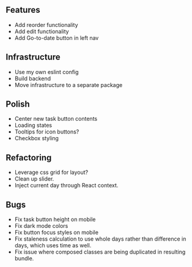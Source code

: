 ## Features

- Add reorder functionality
- Add edit functionality
- Add Go-to-date button in left nav

## Infrastructure

- Use my own eslint config
- Build backend
- Move infrastructure to a separate package

## Polish

- Center new task button contents
- Loading states
- Tooltips for icon buttons?
- Checkbox styling

## Refactoring

- Leverage css grid for layout?
- Clean up slider.
- Inject current day through React context.

## Bugs

- Fix task button height on mobile
- Fix dark mode colors
- Fix button focus styles on mobile
- Fix staleness calculation to use whole days rather than difference in days,
  which uses time as well.
- Fix issue where composed classes are being duplicated in resulting bundle.
